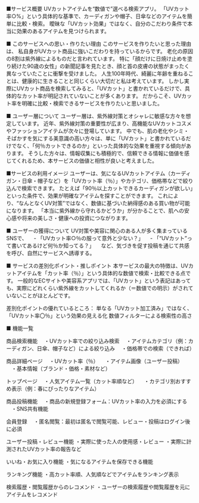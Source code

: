 ■サービス概要
UVカットアイテムを“数値で”選べる検索アプリ。
「UVカット率○%」という具体的な基準で、カーディガンや帽子、日傘などのアイテムを簡単に比較・検索。
曖昧な「UVカット効果」ではなく、自分のこだわり条件で本当に効果のあるアイテムを見つけられます。


■ このサービスへの思い・作りたい理由
このサービスを作りたいと思った理由は、 私自身がUVカット商品に強いこだわりを持っているからです。
老化の原因の8割は紫外線によるものだと言われています。 特に「顔だけに日焼け止めを塗り続けた90歳の女性」の新聞記事を見たとき、顔と首の皮膚の状態がまったく異なっていたことに衝撃を受けました。 人生100年時代、綺麗に年齢を重ねることは、健康的に生きることと同じくらい大切だと私は考えています。 
しかし実際にUVカット商品を検索してみると、「UVカット」と書かれているだけで、具体的なカット率が明記されていないことが多くあります。
だからこそ、UVカット率を明確に比較・検索できるサービスを作りたいと思いました。


■ ユーザー層について
ユーザー層は、紫外線対策とオシャレに敏感な方々を想定しています。
近年、紫外線対策の重要性が広まり、高機能なUVカットコスメやファッションアイテムが次々に登場しています。
中でも、肌の老化やシミ・そばかすを気にする美意識の高い方々は、単に「UVカット」と書かれているだけでなく、「何％カットできるのか」といった具体的な効果を重視する傾向があります。
そうした方々は、情報収集にも積極的で、信頼できる情報に価値を感じてくれるため、本サービスの価値と相性が良いと考えました。


■サービスの利用イメージ
ユーザーは、気になるUVカットアイテム（カーディガン・日傘・帽子など）を「UVカット率（％）」やカテゴリ、価格帯などで絞り込んで検索できます。
たとえば「90％以上カットできるカーディガンが欲しい」といった条件で、効果が明確なアイテムを探すことができます。
これにより、“なんとなくUV対策”ではなく、数値に基づいた納得感のある買い物が可能になります。
「本当に紫外線から守れるかどうか」が分かることで、肌への安心感や将来の美しさ・健康への投資につながります。


■ ユーザーの獲得について
UV対策や美容に関心のある人が多く集まっているSNSで、
　- 「UVカット率○％の服って意外と少ない？」
　- 「“UVカット”って書いてあるけど何％か知ってる？」
　など、気づきを促す投稿を通じて共感を呼び、自然にサービスへ誘導する。


■ サービスの差別化ポイント・推しポイント
本サービスの最大の特徴は、UVカットアイテムを「カット率（％）」という具体的な数値で検索・比較できる点です。
一般的なECサイトや美容系アプリでは、「UVカット」という表記はあっても、実際にどれくらい紫外線をカットしてくれるか（＝数値での明示）がされていないことがほとんどです。

差別化ポイントの優れているところ：
単なる「UVカット加工済み」ではなく、「UVカット率〇％」という効果の見える化
数値フィルターによる検索性の高さ


■ 機能一覧

 商品検索機能
　・UVカット率での絞り込み検索
　・アイテムカテゴリ（例：カーディガン、日傘、帽子など）による絞り込み
　・価格帯での検索（できれば）

 商品詳細ページ
　・UVカット率（％）
　・アイテム画像（ユーザー投稿）
　・基本情報（ブランド・価格・素材など）

 トップページ
　・人気アイテム一覧（カット率順など）
　・カテゴリ別おすすめ表示（例：春にぴったりなアイテム）

 商品投稿機能
　・商品の新規登録フォーム：UVカット率の入力を必須にする
　・SNS共有機能

 会員登録
　・匿名閲覧：最初は匿名で閲覧可能、レビュー・投稿はログイン後に必須

ユーザー投稿・レビュー機能
・実際に使った人の使用感・レビュー
・実際に計測されたUVカット率の報告など

いいね・お気に入り機能
・気になるアイテムを保存できる機能

ランキング機能
・高カット率順、人気順などでアイテムをランキング表示

検索履歴・閲覧履歴からのレコメンド
・ユーザーの検索履歴や閲覧履歴を元にアイテムをレコメンド
